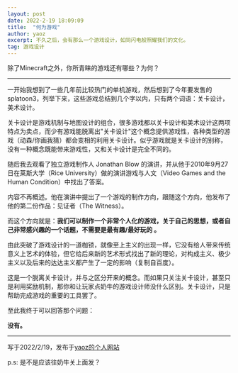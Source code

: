 ```yaml
---
layout: post
date: 2022-2-19 18:09:09
title:  "何为游戏"
author: yaoz
excerpt: 不久之后，会有那么一个游戏设计，如同闪电般照耀我们的文化。
tag: 游戏设计
---
```


除了Minecraft之外，你所青睐的游戏还有哪些？为何？

---

一开始我想到了一些几年前比较热门的单机游戏，然后想到了今年要发售的splatoon3，列举下来，这些游戏总结到几个字以内，只有两个词语：关卡设计，美术设计。

关卡设计是游戏机制与地图设计的组合，很多游戏都以关卡设计和美术设计这两项特点为卖点，而少有游戏能脱离出"关卡设计"这个概念提供游戏性，各种类型的游戏（动森/你画我猜）都会变相的利用关卡设计。似乎游戏就是关卡设计的别称，没有一种概念既能带来游戏性，又和关卡设计是完全不同的。

随后我去观看了独立游戏制作人 Jonathan Blow 的演讲，并从他于2010年9月27日在莱斯大学（Rice University）做的演讲游戏与人文（Video Games and the Human Condition）中找出了答案。

内容不再概述。他在演讲中提出了一个游戏的制作方向，跟随这个方向，他发布了他的第二份作品：见证者（The Witness）。

而这个方向就是：**我们可以制作一个非常个人化的游戏，关于自己的思想，或者自己非常感兴趣的一个话题，不需要是最有趣/最好玩的 。**

由此突破了游戏设计的一道枷锁，就像至上主义的出现一样，它没有给人带来传统意义上艺术的体验，但它给后来新的艺术形式找出了新的理论，对构成主义、极少主义以及后来的达达主义都产生了一定的影响（复制自百度）。

这是一个脱离关卡设计，并与之区分开来的概念。而如果只关注关卡设计，甚至只是利用奖励机制，那你和让玩家点奶牛的游戏设计师没什么区别。关卡设计，只是帮助完成游戏的重要的工具罢了。

至此我终于可以回答那个问题：

**没有。**

---

写于2022/2/19，发布于[yaoz的个人网站](https://11zi.github.io/2022/2/19/何为游戏.html)

p.s: 是不是应该往奶牛关上面发？